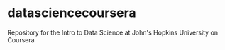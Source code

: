 datasciencecoursera
===================

Repository for the Intro to Data Science at John's Hopkins University on Coursera
